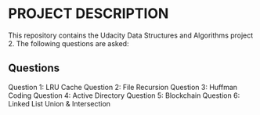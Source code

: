 # PROJECT DESCRIPTION
This repository contains the Udacity Data Structures and Algorithms project 2. 
The following questions are asked:

## Questions
Question 1: LRU Cache
Question 2: File Recursion
Question 3: Huffman Coding
Question 4: Active Directory
Question 5: Blockchain
Question 6: Linked List Union & Intersection

